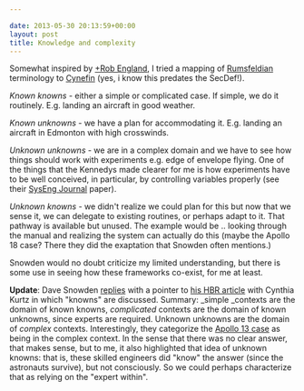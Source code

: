 ```yaml
---

date: 2013-05-30 20:13:59+00:00
layout: post
title: Knowledge and complexity
---
```


Somewhat inspired by [+Rob England](https://plus.google.com/117688908424964690672/posts/PWYxcYJENWk), I tried a mapping of [Rumsfeldian](http://en.wikipedia.org/wiki/There_are_known_knowns) terminology to [Cynefin](http://en.wikipedia.org/wiki/Cynefin) (yes, i know this predates the SecDef!).

_Known knowns_ - either a simple or complicated case. If simple, we do it routinely. E.g. landing an aircraft in good weather.

_Known unknowns_ - we have a plan for accommodating it. E.g. landing an aircraft in Edmonton with high crosswinds.

_Unknown unknowns_ - we are in a complex domain and we have to see how things should work with experiments e.g. edge of envelope flying. One of the things that the Kennedys made clearer for me is how experiments have to be well conceived, in particular, by controlling variables properly (see their [SysEng Journal](http://onlinelibrary.wiley.com/doi/10.1002/sys.21269/abstract) paper).

_Unknown knowns_ - we didn't realize we could plan for this but now that we sense it, we can delegate to existing routines, or perhaps adapt to it. That pathway is available but unused. The example would be .. looking through the manual and realizing the system can actually do this (maybe the Apollo 18 case? There they did the exaptation that Snowden often mentions.)

Snowden would no doubt criticize my limited understanding, but there is some use in seeing how these frameworks co-exist, for me at least.

**Update**: Dave Snowden [replies](https://twitter.com/snowded/status/340209307876470785) with a pointer to [his HBR article](http://www.mpiweb.org/CMS/uploadedFiles/Article%20for%20Marketing%20-%20Mary%20Boone.pdf) with Cynthia Kurtz in which "knowns" are discussed. Summary: _simple _contexts are the domain of known knowns, _complicated_ contexts are the domain of known unknowns, since experts are required. Unknown unknowns are the domain of _complex_ contexts. Interestingly, they categorize the [Apollo 13 case](http://www.youtube.com/watch?v=5giXXW_UdaM) as being in the complex context. In the sense that there was no clear answer, that makes sense, but to me, it also highlighted that idea of unknown knowns: that is, these skilled engineers did "know" the answer (since the astronauts survive), but not consciously. So we could perhaps characterize that as relying on the "expert within".
